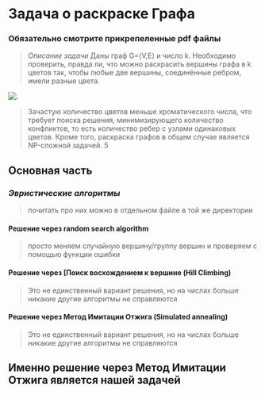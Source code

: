  

# **Задача о раскраске Графа**

### Обязательно смотрите прикрепеленные pdf файлы

> *Описание задачи*
> Даны граф G=⟨V,E⟩ и число k. Необходимо проверить, правда ли, что можно раскрасить вершины графа в k цветов так, чтобы любые две вершины, соединённые ребром, имели разные цвета.

![.](https://w7.pngwing.com/pngs/867/829/png-transparent-graph-coloring-graph-theory-vertex-mathematics-mathematics-angle-triangle-symmetry-thumbnail.png)

> Зачастую количество цветов меньше хроматического числа, что требует поиска решения, минимизирующего количество конфликтов, то есть количество ребер с узлами одинаковых цветов. Кроме того, раскраска графов в общем случае является NP-сложной задачей. 5

## Основная часть

### *Эвристические алгоритмы* 

> почитать про них можно в отдельном файле в той же директории

#### Решение через random search algorithm

> просто меняем случайную вершину/группу вершин и проверяем с помощью функции ошибки

#### Решение через [Поиск восхождением к вершине (Hill Climbing)

> Это не единственный вариант решения, но на числах больше никакие другие алгоритмы не справляются

####  Решение через Метод Имитации Отжига (Simulated annealing)

> Это не единственный вариант решения, но на числах больше никакие другие алгоритмы не справляются



## Именно решение через Метод Имитации Отжига является нашей задачей

